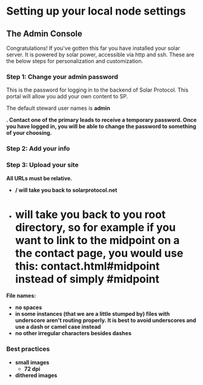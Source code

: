 # Setting up your local node settings

## The Admin Console

Congratulations! If you've gotten this far you have installed your solar server. It is powered by solar power, accessible via http and ssh. These are the below steps for personalization and customization.

### Step 1: Change your admin password

<p>
	This is the password for logging in to the backend of Solar Protocol. This portal will allow you add your own content to SP.
</p>
<p>
	The default steward user names is <strong>admin</p>. Contact one of the primary leads to receive a temporary password. Once you have logged in, you will be able to change the password to something of your choosing.
</p>


### Step 2: Add your info

### Step 3: Upload your site

<strong>All URLs must be relative.</strong>

* / will take you back to solarprotocol.net
* # will take you back to you root directory, so for example if you want to link to the midpoint on a the contact page, you would use this: contact.html#midpoint instead of simply #midpoint

File names:
* no spaces
* in some instances (that we are a little stumped by) files with underscore aren't routing properly. It is best to avoid underscores and use a dash or camel case instead
* no other irregular characters besides dashes

<h3>Best practices</h3>

* small images
	* 72 dpi
* dithered images